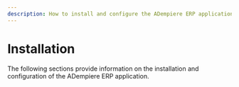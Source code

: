 ```yaml
---
description: How to install and configure the ADempiere ERP application.
---
```


# Installation

The following sections provide information on the installation and configuration of the ADempiere ERP application.

